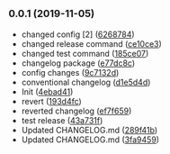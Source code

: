 ## <small>0.0.1 (2019-11-05)</small>

* changed config [2] ([6268784](https://github.com/dimaserd/Croco-AppCore-Js/commit/6268784))
* changed release command ([ce10ce3](https://github.com/dimaserd/Croco-AppCore-Js/commit/ce10ce3))
* changed test command ([185ce07](https://github.com/dimaserd/Croco-AppCore-Js/commit/185ce07))
* changelog package ([e77dc8c](https://github.com/dimaserd/Croco-AppCore-Js/commit/e77dc8c))
* config changes ([9c7132d](https://github.com/dimaserd/Croco-AppCore-Js/commit/9c7132d))
* conventional changelog ([d1e5d4d](https://github.com/dimaserd/Croco-AppCore-Js/commit/d1e5d4d))
* Init ([4ebad41](https://github.com/dimaserd/Croco-AppCore-Js/commit/4ebad41))
* revert ([193d4fc](https://github.com/dimaserd/Croco-AppCore-Js/commit/193d4fc))
* reverted changelog ([ef7f659](https://github.com/dimaserd/Croco-AppCore-Js/commit/ef7f659))
* test release ([43a731f](https://github.com/dimaserd/Croco-AppCore-Js/commit/43a731f))
* Updated CHANGELOG.md ([289f41b](https://github.com/dimaserd/Croco-AppCore-Js/commit/289f41b))
* Updated CHANGELOG.md ([3fa9459](https://github.com/dimaserd/Croco-AppCore-Js/commit/3fa9459))



